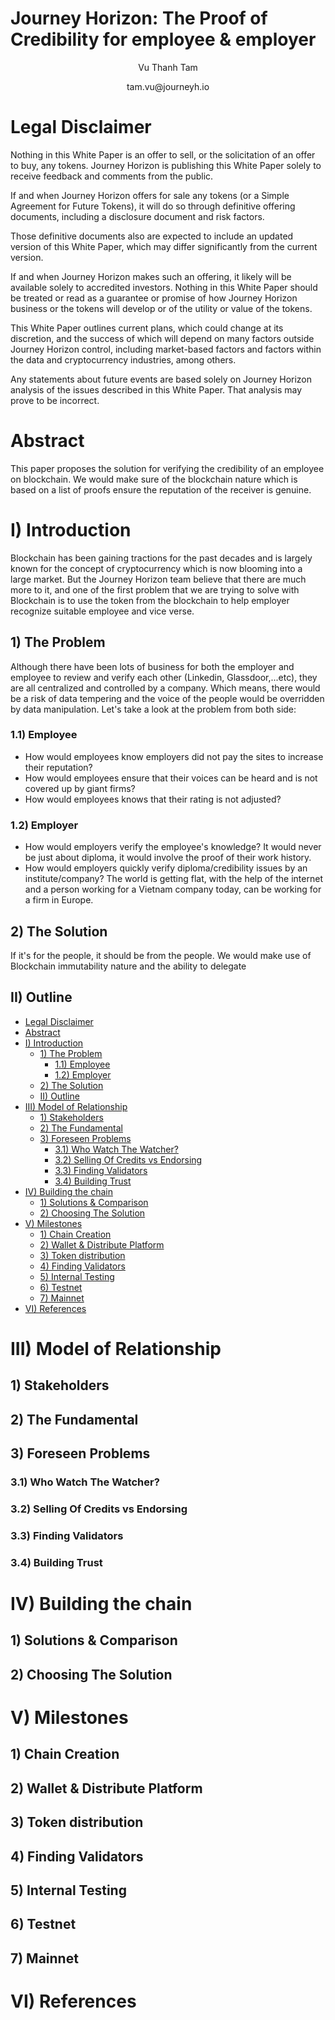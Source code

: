 <h1> Journey Horizon: The Proof of Credibility for employee & employer</h1>
<p style="text-align: center;">Vu Thanh Tam</p>
<p style="text-align: center;">tam.vu@journeyh.io</p>

# Legal Disclaimer

Nothing in this White Paper is an offer to sell, or the solicitation of an offer to buy, any tokens. Journey Horizon is publishing this White Paper solely to receive feedback and comments from the public. 

If and when Journey Horizon offers for sale any tokens (or a Simple Agreement for Future Tokens), it will do so through definitive offering documents, including a disclosure document and risk factors. 

Those definitive documents also are expected to include an updated version of this White Paper, which may differ significantly from the current version. 

If and when Journey Horizon makes such an offering, it likely will be available solely to accredited investors. Nothing in this White Paper should be treated or read as a guarantee or promise of how Journey Horizon business or the tokens will develop or of the utility or value of the tokens. 

This White Paper outlines current plans, which could change at its discretion, and the success of which will depend on many factors outside Journey Horizon control, including market-based factors and factors within the data and cryptocurrency industries, among others. 

Any statements about future events are based solely on Journey Horizon analysis of the issues described in this White Paper. That analysis may prove to be incorrect.

# Abstract

This paper proposes the solution for verifying the credibility of an employee on blockchain. We would make sure of the blockchain nature which is based on a list of proofs ensure the reputation of the receiver is genuine. 

# I) Introduction

Blockchain has been gaining tractions for the past decades and is largely known for the concept of cryptocurrency which is now blooming into a large market. But the Journey Horizon team believe that there are much more to it, and one of the first problem that we are trying to solve with Blockchain is to use the token from the blockchain to help employer recognize suitable employee and vice verse.

## 1) The Problem

Although there have been lots of business for both the employer and employee to review and verify each other (Linkedin, Glassdoor,...etc), they are all centralized and controlled by a company. Which means, there would be a risk of data tempering and the voice of the people would be overridden by data manipulation. Let's take a look at the problem from both side:

### 1.1) Employee
- How would employees know employers did not pay the sites to increase their reputation?
- How would employees ensure that their voices can be heard and is not covered up by giant firms?
- How would employees knows that their rating is not adjusted?

### 1.2) Employer
- How would employers verify the employee's knowledge? It would never be just about diploma, it would involve the proof of their work history.
- How would employers quickly verify diploma/credibility issues by an institute/company? The world is getting flat, with the help of the internet and a person working for a Vietnam company today, can be working for a firm in Europe.

## 2) The Solution

If it's for the people, it should be from the people. We would make use of Blockchain immutability nature and the ability to delegate

## II) Outline

- [Legal Disclaimer](#legal-disclaimer)
- [Abstract](#abstract)
- [I) Introduction](#i-introduction)
  - [1) The Problem](#1-the-problem)
    - [1.1) Employee](#11-employee)
    - [1.2) Employer](#12-employer)
  - [2) The Solution](#2-the-solution)
  - [II) Outline](#ii-outline)
- [III) Model of Relationship](#iii-model-of-relationship)
  - [1) Stakeholders](#1-stakeholders)
  - [2) The Fundamental](#2-the-fundamental)
  - [3) Foreseen Problems](#3-foreseen-problems)
    - [3.1) Who Watch The Watcher?](#31-who-watch-the-watcher)
    - [3.2) Selling Of Credits vs Endorsing](#32-selling-of-credits-vs-endorsing)
    - [3.3) Finding Validators](#33-finding-validators)
    - [3.4) Building Trust](#34-building-trust)
- [IV) Building the chain](#iv-building-the-chain)
  - [1) Solutions & Comparison](#1-solutions--comparison)
  - [2) Choosing The Solution](#2-choosing-the-solution)
- [V) Milestones](#v-milestones)
  - [1) Chain Creation](#1-chain-creation)
  - [2) Wallet & Distribute Platform](#2-wallet--distribute-platform)
  - [3) Token distribution](#3-token-distribution)
  - [4) Finding Validators](#4-finding-validators)
  - [5) Internal Testing](#5-internal-testing)
  - [6) Testnet](#6-testnet)
  - [7) Mainnet](#7-mainnet)
- [VI) References](#vi-references)

# III) Model of Relationship

## 1) Stakeholders

## 2) The Fundamental

## 3) Foreseen Problems

### 3.1) Who Watch The Watcher?

### 3.2) Selling Of Credits vs Endorsing

### 3.3) Finding Validators

### 3.4) Building Trust

# IV) Building the chain

## 1) Solutions & Comparison

## 2) Choosing The Solution

# V) Milestones

## 1) Chain Creation

## 2) Wallet & Distribute Platform

## 3) Token distribution

## 4) Finding Validators

## 5) Internal Testing

## 6) Testnet

## 7) Mainnet

# VI) References